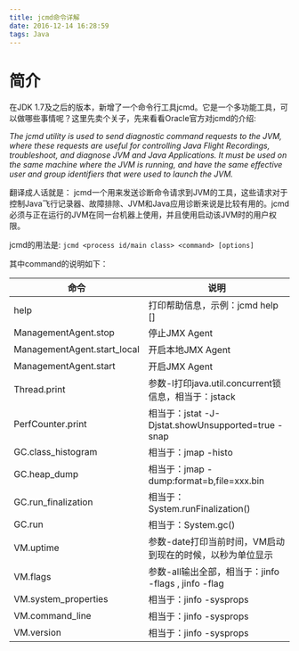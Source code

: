 ```yaml
---
title: jcmd命令详解
date: 2016-12-14 16:28:59
tags: Java
---
```

# 简介 #
在JDK 1.7及之后的版本，新增了一个命令行工具jcmd。它是一个多功能工具，可以做哪些事情呢？这里先卖个关子，先来看看Oracle官方对jcmd的介绍:

*The jcmd utility is used to send diagnostic command requests to the JVM, where these requests are useful for controlling Java Flight Recordings, troubleshoot, and diagnose JVM and Java Applications. It must be used on the same machine where the JVM is running, and have the same effective user and group identifiers that were used to launch the JVM.*

翻译成人话就是：
jcmd一个用来发送诊断命令请求到JVM的工具，这些请求对于控制Java飞行记录器、故障排除、JVM和Java应用诊断来说是比较有用的。jcmd必须与正在运行的JVM在同一台机器上使用，并且使用启动该JVM时的用户权限。

jcmd的用法是:
`jcmd <process id/main class> <command> [options]`

其中command的说明如下：

|命令|说明|
|---|---|
|help	|	打印帮助信息，示例：jcmd <PID> help [<command name>]|
|ManagementAgent.stop	|	停止JMX Agent|
|ManagementAgent.start_local	|	开启本地JMX Agent|
|ManagementAgent.start	|	开启JMX Agent|
|Thread.print	|	参数-l打印java.util.concurrent锁信息，相当于：jstack <PID>|
|PerfCounter.print	|	相当于：jstat -J-Djstat.showUnsupported=true -snap <PID>|
|GC.class_histogram	|	相当于：jmap -histo <PID>|
|GC.heap_dump	|	相当于：jmap -dump:format=b,file=xxx.bin <PID>|
|GC.run_finalization	|	相当于：System.runFinalization()|
|GC.run	|	相当于：System.gc()|
|VM.uptime	|	参数-date打印当前时间，VM启动到现在的时候，以秒为单位显示|
|VM.flags	|	参数-all输出全部，相当于：jinfo -flags <PID>, jinfo -flag <VM FLAG> <PID>|
|VM.system_properties	|	相当于：jinfo -sysprops <PID>|
|VM.command_line	|	相当于：jinfo -sysprops <PID> | grep command|
|VM.version	|	相当于：jinfo -sysprops <PID> | grep version|
